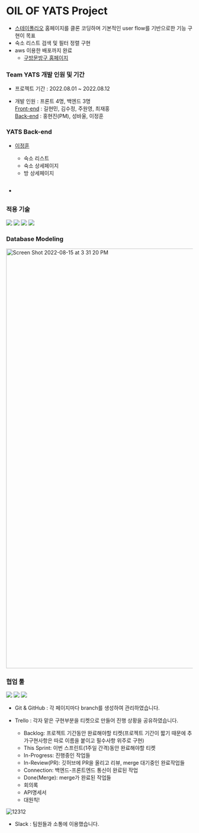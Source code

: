 # OIL OF YATS Project

- [스테이폴리오](https://www.stayfolio.com/en) 홈페이지를 클론 코딩하며 기본적인 user flow를 기반으로한 기능 구현이 목표
- 숙소 리스트 검색 및 필터 정렬 구현
- aws 이용한 배포까지 완료
  - [구방문방구 홈페이지](http://44.202.159.187:8000/)

### Team YATS 개발 인원 및 기간

- 프로젝트 기간 : 2022.08.01 ~ 2022.08.12

- 개발 인원 : 프론트 4명, 백엔드 3명<br>
[Front-end](https://github.com/wecode-bootcamp-korea/35-2nd-YATS-frontend) : 길현민, 김수정, 주원영, 최재홍<br>
[Back-end](https://github.com/wecode-bootcamp-korea/35-2nd-YATS-backend) : 홍현진(PM), 성바울, 이정훈 

### YATS Back-end
- [이정훈](https://github.com/fkelfk)
  - 숙소 리스트
  - 숙소 상세페이지
  - 방 상세페이지

- []()
  -
  
  
### 적용 기술

<img src="https://img.shields.io/badge/python-3776AB?style=flat-square&logo=python&logoColor=white"> <img src="https://img.shields.io/badge/django-092E20?style=flat-square&logo=django&logoColor=white"> <img src="https://img.shields.io/badge/MySQL-4479A1?style=flat-square&logo=MySQL&logoColor=white"> <img src="https://img.shields.io/badge/Amazon AWS-232F3E?style=flat-square&logo=Amazon%20AWS&logoColor=white"/>


### Database Modeling



<img width="1132" alt="Screen Shot 2022-08-15 at 3 31 20 PM" src="https://user-images.githubusercontent.com/96477657/184587424-7db57663-ef6d-445e-b460-bb7b025b8d47.png">


### 협업 툴

<img src="https://img.shields.io/badge/trello-0052CC?style=flat-square&logo=trello&logoColor=white"> <img src="https://img.shields.io/badge/slack-4A154B?style=flat-square&logo=slack&logoColor=white">
<img src="https://img.shields.io/badge/github-181717?style=flat-square&logo=github&logoColor=white">

- Git & GitHub : 각 페이지마다 branch를 생성하여 관리하였습니다.

- Trello : 각자 맡은 구현부분을 티켓으로 만들어 진행 상황을 공유하였습니다.
  - Backlog: 프로젝트 기간동안 완료해야할 티켓(프로젝트 기간이 짧기 때문에 추가구현사항은 따로 이름을 붙이고 필수사항 위주로 구현)
  - This Sprint: 이번 스프린트(1주일 간격)동안 완료해야할 티켓
  - In-Progress: 진행중인 작업들
  - In-Review(PR): 깃허브에 PR을 올리고 리뷰, merge 대기중인 완료작업들
  - Connection: 백엔드-프론트엔드 통신이 완료된 작업
  - Done(Merge): merge가 완료된 작업들
  - 회의록
  - API명세서
  - 대원칙!
  
![12312](https://user-images.githubusercontent.com/96477657/184593943-fd6cba34-3795-4244-9412-acfd404fb3b5.gif)

  


- Slack : 팀원들과 소통에 이용했습니다.


